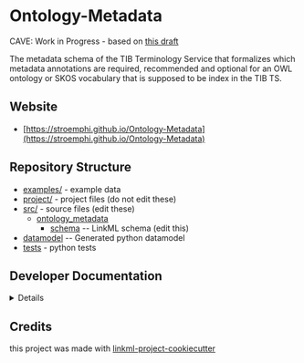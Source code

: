 # Ontology-Metadata

CAVE: Work in Progress - based on [this draft](https://docs.google.com/document/d/1FRmCQ7eD6PcqSQgPbqCGjki3t39ROoYozsehCPX9E0Q)

The metadata schema of the TIB Terminology Service that formalizes which metadata annotations are required, recommended and optional for an OWL ontology or SKOS vocabulary that is supposed to be index in the TIB TS.
## Website

* [https://stroemphi.github.io/Ontology-Metadata](https://stroemphi.github.io/Ontology-Metadata)

## Repository Structure

* [examples/](examples/) - example data
* [project/](project/) - project files (do not edit these)
* [src/](src/) - source files (edit these)
    * [ontology_metadata](src/ontology_metadata)
        * [schema](src/ontology_metadata/schema) -- LinkML schema (edit this)
* [datamodel](src/ontology_metadata/datamodel) -- Generated python datamodel
* [tests](tests/) - python tests

## Developer Documentation

<details>
Use the `make` command to generate project artefacts:

- `make all`: make everything
- `make deploy`: deploys site

</details>

## Credits

this project was made with [linkml-project-cookiecutter](https://github.com/linkml/linkml-project-cookiecutter)
